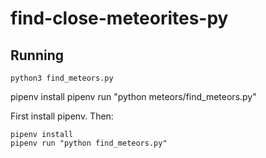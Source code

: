 # find-close-meteorites-py


## Running

`python3 find_meteors.py`

pipenv install
pipenv run "python meteors/find_meteors.py"

First install pipenv. Then:

```
pipenv install
pipenv run "python find_meteors.py"
```
